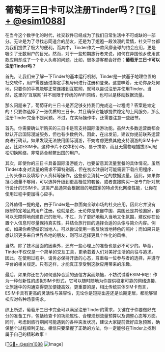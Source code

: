 # 葡萄牙三日卡可以注册Tinder吗？[[TG💪+ @esim1088](https://t.me/s/esim1088)]

在当今这个数字化的时代，社交软件已经成为了我们日常生活中不可或缺的一部分。无论是为了寻找志同道合的朋友，还是为了邂逅一段浪漫的爱情，社交平台都为我们提供了极大的便利。而其中，Tinder作为一款风靡全球的约会应用，更是吸引了无数用户的目光。然而，对于一些短期旅行者来说，如何在异国他乡使用这款应用却成了一个令人头疼的问题。比如，很多游客都会好奇：**葡萄牙三日卡可以注册Tinder吗？**

首先，让我们来了解一下Tinder的基本运行机制。Tinder是一款基于地理位置的社交软件，用户需要通过绑定手机号码进行注册和登录。这意味着，无论你身处何地，只要你的手机能够正常连接到互联网，就可以尝试注册并使用Tinder。当然，这里的“互联网”并不局限于传统的WiFi网络，也可以是移动数据流量。

那么问题来了，葡萄牙的三日卡是否足够支持我们完成这一过程呢？答案是肯定的！只要你选择了一张优质的三日卡，并且确保它能够提供稳定的上网服务，那么注册Tinder完全不是问题。不过，在实际操作中，还需要注意一些细节。

首先，你需要确认所购买的三日卡是否支持国际漫游功能。虽然大多数运营商都会默认开启国际漫游服务，但也有少数例外。因此，在出发前，建议你提前联系运营商进行确认。如果发现无法使用国际漫游，不妨考虑更换其他支持漫游的SIM卡产品，比如ESIM卡。这种卡片不仅体积小巧、易于携带，而且无需物理插拔即可轻松切换网络，非常适合频繁出国的用户。

其次，即使你的三日卡具备国际漫游能力，也要留意其流量套餐的具体情况。虽然Tinder本身对流量的需求不算特别高，但在初次注册时可能需要下载应用程序、上传头像以及填写个人资料等操作，这些都会消耗一定的数据流量。因此，如果你担心流量不够用，可以选择升级到更高档位的套餐，或者直接购买一张专门针对旅行设计的ESIM卡。这类产品通常会根据目的地国家的特点优化网络性能，让你在使用过程中更加得心应手。

另外值得一提的是，由于Tinder是一款面向全球市场的社交应用，因此它并没有限制特定地区的用户注册。也就是说，无论你是来自中国、美国还是其他国家，都可以无障碍地创建自己的账号。不过，为了更好地融入当地文化氛围，建议你在设置个人信息时尽量保持真实性，并结合旅行目的选择合适的头像与简介内容。例如，如果你希望结识当地人，可以尝试使用一些反映当地特色的照片；而如果只是想认识更多来自世界各地的朋友，则可以选择更具个性化的风格。

当然，除了技术层面的因素外，还有一些心理上的准备也是必不可少的。毕竟，Tinder不仅仅是一个简单的交友工具，更承载着人们对美好生活的向往与追求。因此，在使用过程中，请务必保持开放的心态，尊重每一位参与者的选择，并遵守平台的相关规定。只有这样，才能真正享受到这款应用带来的乐趣。

最后，如果你还在为如何选择合适的通信方案而烦恼，不妨试试看ESIM卡吧！作为一种创新性的虚拟SIM卡形式，它可以随时随地为你提供稳定可靠的网络连接，让旅途中的沟通变得更加便捷高效。更重要的是，相比传统实体SIM卡而言，ESIM卡具有更高的灵活性与兼容性，无论你是短期出差还是长期定居，都能够轻松应对各种场景需求。

综上所述，葡萄牙三日卡完全可以满足注册Tinder的需求，关键在于你要做好充分的准备工作，包括检查卡的功能属性、合理规划流量预算以及调整心态等方面。同时，考虑到旅行期间可能遇到的各种突发状况，建议大家提前做好应急预案，确保整个过程顺利无忧。相信只要掌握了正确的方法，你一定能够在Tinder上找到属于自己的精彩故事！

[[TG💪+ @esim1088](https://t.me/s/esim1088) ![Image](https://i.postimg.cc/4NQfJmqS/Snipaste-2025-05-13-00-14-12.png)]